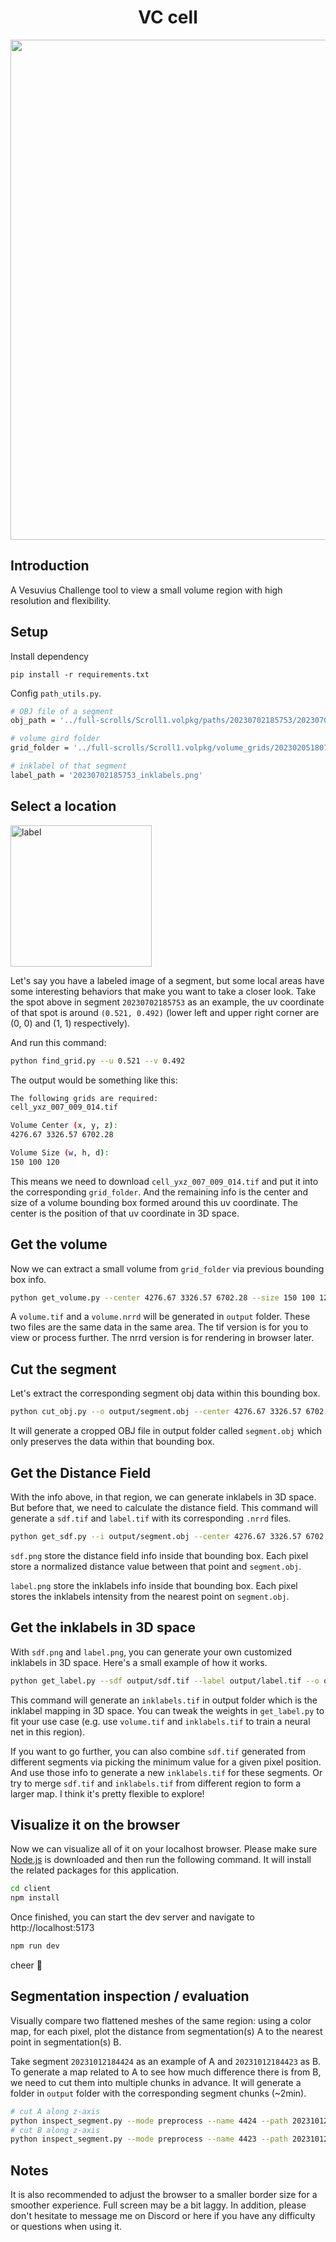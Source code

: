 <h1 align="center">VC cell</h1>

<p align="center">
    <img src="https://github.com/tomhsiao1260/vc-cell/assets/31985811/2a336bc3-f7fa-42c8-b865-347fa63b2e0e" width="800px"/>
</p>

## Introduction

A Vesuvius Challenge tool to view a small volume region with high resolution and flexibility.

## Setup

Install dependency

```
pip install -r requirements.txt
```

Config `path_utils.py`.

```bash
# OBJ file of a segment
obj_path = '../full-scrolls/Scroll1.volpkg/paths/20230702185753/20230702185753.obj'

# volume gird folder
grid_folder = '../full-scrolls/Scroll1.volpkg/volume_grids/20230205180739'

# inklabel of that segment
label_path = '20230702185753_inklabels.png'
```

## Select a location

<img width="226" alt="label" src="https://github.com/tomhsiao1260/vc-cell/assets/31985811/c1c4fec9-0189-4ca5-9622-170a8533d1f1">

Let's say you have a labeled image of a segment, but some local areas have some interesting behaviors that make you want to take a closer look. Take the spot above in segment `20230702185753` as an example, the uv coordinate of that spot is around `(0.521, 0.492)` (lower left and upper right corner are (0, 0) and (1, 1) respectively).

And run this command:

```bash
python find_grid.py --u 0.521 --v 0.492
```

The output would be something like this:

```bash
The following grids are required:
cell_yxz_007_009_014.tif

Volume Center (x, y, z):
4276.67 3326.57 6702.28

Volume Size (w, h, d):
150 100 120
```

This means we need to download `cell_yxz_007_009_014.tif` and put it into the corresponding `grid_folder`. And the remaining info is the center and size ​​of a volume bounding box formed around this uv coordinate. The center is the position of that uv coordinate in 3D space.

## Get the volume

Now we can extract a small volume from `grid_folder` via previous bounding box info.

```bash
python get_volume.py --center 4276.67 3326.57 6702.28 --size 150 100 120
```

A `volume.tif` and a `volume.nrrd` will be generated in `output` folder. These two files are the same data in the same area. The tif version is for you to view or process further. The nrrd version is for rendering in browser later.

## Cut the segment

Let's extract the corresponding segment obj data within this bounding box.

```bash
python cut_obj.py --o output/segment.obj --center 4276.67 3326.57 6702.28 --size 150 100 120
```

It will generate a cropped OBJ file in output folder called `segment.obj` which only preserves the data within that bounding box.

## Get the Distance Field

With the info above, in that region, we can generate inklabels in 3D space. But before that, we need to calculate the distance field. This command will generate a `sdf.tif` and `label.tif` with its corresponding `.nrrd` files.

```bash
python get_sdf.py --i output/segment.obj --center 4276.67 3326.57 6702.28 --size 150 100 120
```

`sdf.png` store the distance field info inside that bounding box. Each pixel store a normalized distance value between that point and `segment.obj`.

`label.png` store the inklabels info inside that bounding box. Each pixel stores the inklabels intensity from the nearest point on `segment.obj`.

## Get the inklabels in 3D space

With `sdf.png` and `label.png`, you can generate your own customized inklabels in 3D space. Here's a small example of how it works.

```bash
python get_label.py --sdf output/sdf.tif --label output/label.tif --o output/inklabels.tif
```

This command will generate an `inklabels.tif` in output folder which is the inklabel mapping in 3D space. You can tweak the weights in `get_label.py` to fit your use case (e.g. use `volume.tif` and `inklabels.tif` to train a neural net in this region).

If you want to go further, you can also combine `sdf.tif` generated from different segments via picking the minimum value for a given pixel position. And use those info to generate a new `inklabels.tif` for these segments. Or try to merge `sdf.tif` and `inklabels.tif` from different region to form a larger map. I think it's pretty flexible to explore!

## Visualize it on the browser

Now we can visualize all of it on your localhost browser. Please make sure [Node.js](https://nodejs.org/en/download) is downloaded and then run the following command. It will install the related packages for this application.

```bash
cd client
npm install
```

Once finished, you can start the dev server and navigate to http://localhost:5173

```bash
npm run dev
```

cheer 🌱

## Segmentation inspection / evaluation

Visually compare two flattened meshes of the same region: using a color map, for each pixel, plot the distance from segmentation(s) A to the nearest point in segmentation(s) B.

Take segment `20231012184424` as an example of A and `20231012184423` as B. To generate a map related to A to see how much difference there is from B, we need to cut them into multiple chunks in advance. It will generate a folder in `output` folder with the corresponding segment chunks (~2min).

```bash
# cut A along z-axis
python inspect_segment.py --mode preprocess --name 4424 --path 20231012184424.obj
# cut B along z-axis
python inspect_segment.py --mode preprocess --name 4423 --path 20231012184423.obj
```

## Notes

It is also recommended to adjust the browser to a smaller border size for a smoother experience. Full screen may be a bit laggy. In addition, please don't hesitate to message me on Discord or here if you have any difficulty or questions when using it.

